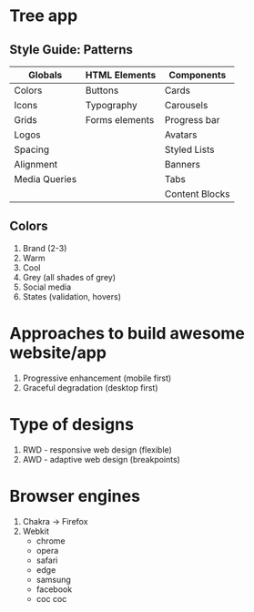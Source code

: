 # Tree app

## Style Guide: Patterns

Globals | HTML Elements | Components
---|---|---
Colors | Buttons | Cards
Icons | Typography | Carousels
Grids | Forms elements | Progress bar
Logos | | Avatars
Spacing | | Styled Lists
Alignment | | Banners
Media Queries | | Tabs
|  |  |Content Blocks

## Colors

1. Brand (2-3)
2. Warm
3. Cool
4. Grey (all shades of grey)
5. Social media
6. States (validation, hovers)

# Approaches to build awesome website/app

1. Progressive enhancement (mobile first)
2. Graceful degradation (desktop first)

# Type of designs
1. RWD - responsive web design (flexible)
2. AWD - adaptive web design (breakpoints)


# Browser engines
1. Chakra -> Firefox
2. Webkit
    - chrome
    - opera
    - safari
    - edge
    - samsung
    - facebook
    - coc coc